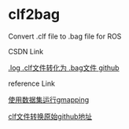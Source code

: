 # clf2bag

Convert .clf file to .bag file for ROS

CSDN Link

[.log .clf文件转化为 .bag文件 github](https://blog.csdn.net/i_robots/article/details/107925921)

reference Link

[使用数据集运行gmapping](https://www.jianshu.com/p/74fea75554ba)


[clf文件转换原始github地址](https://gist.github.com/mintar/d6c0dbd3e9e5dd1b1af0441689607ed7)

